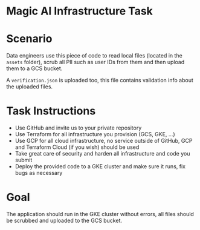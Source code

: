# Magic AI Infrastructure Task

# Scenario

Data engineers use this piece of code to read local files (located in the `assets` folder), scrub all PII such as user
IDs from them and then upload them to a GCS bucket.

A `verification.json` is uploaded too, this file contains validation info about the uploaded files.

# Task Instructions

- Use GitHub and invite us to your private repository
- Use Terraform for all infrastructure you provision (GCS, GKE, ...)
- Use GCP for all cloud infrastructure, no service outside of GitHub, GCP and Terraform Cloud (if you wish) should be
  used
- Take great care of security and harden all infrastructure and code you submit
- Deploy the provided code to a GKE cluster and make sure it runs, fix bugs as necessary

# Goal

The application should run in the GKE cluster without errors, all files should be scrubbed and uploaded to the GCS
bucket.
